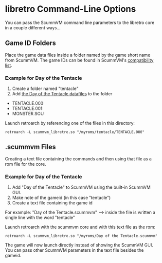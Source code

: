 # libretro Command-Line Options

You can pass the ScummVM command line parameters to the libretro core in
a couple different ways...

## Game ID Folders

Place the game data files inside a folder named by the game short name
from ScummVM. The game IDs can be found in ScummVM's
[compatibility list](http://scummvm.org/compatibility).

### Example for Day of the Tentacle

1. Create a folder named "tentacle"
2. Add [the Day of the Tentacle datafiles](http://wiki.scummvm.org/index.php/Datafiles#Day_of_the_Tentacle) to the folder
  - TENTACLE.000
  - TENTACLE.001
  - MONSTER.SOU

Launch retroarch by referencing one of the files in this directory:

    retroarch -L scummvm_libretro.so "/myroms/tentacle/TENTACLE.000"

## .scummvm Files

Creating a text file containing the commands and then using that file as
a rom file for the core.

### Example for Day of the Tentacle

1. Add "Day of the Tentacle" to ScummVM using the built-in ScummVM GUI.
2. Make note of the gameid (in this case "tentacle")
3. Create a text file containing the game id

For example:
"Day of the Tentacle.scummvm" --> inside the file is written a single line with
the word "tentacle"

Launch retroarch with the scummvm core and with this text file as the rom:

    retroarch -L scummvm_libretro.so "/myroms/Day of the Tentacle.scummvm"

The game will now launch directly instead of showing the ScummVM GUI.
You can pass other ScummVM parameters in the text file besides the gameid.